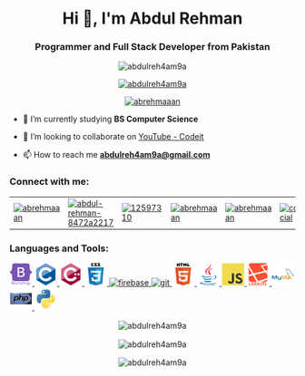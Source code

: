 <h1 align="center">Hi 👋, I'm Abdul Rehman</h1>
<h3 align="center">Programmer and Full Stack Developer from Pakistan</h3>

<p align="center"> <img src="https://komarev.com/ghpvc/?username=abdulreh4am9a&label=Profile%20views&color=0e75b6&style=flat" alt="abdulreh4am9a" /> </p>

<p align="center"> <a href="https://github.com/ryo-ma/github-profile-trophy"><img src="https://github-profile-trophy.vercel.app/?username=abdulreh4am9a" alt="abdulreh4am9a" /></a> </p>

<p align="center"> <a href="https://twitter.com/abrehmaaan" target="blank"><img src="https://img.shields.io/twitter/follow/abrehmaaan?logo=twitter&style=for-the-badge" alt="abrehmaaan" /></a> </p>

- 🌱 I’m currently studying **BS Computer Science**

- 👯 I’m looking to collaborate on [YouTube - Codeit](https://www.youtube.com/c/CodeItOfficial)

- 📫 How to reach me **abdulreh4am9a@gmail.com**

<h3 align="left">Connect with me:</h3>
<p align="left">
 <table style="width: 100%">
  <tr>
   <td>
<a href="https://twitter.com/abrehmaaan" target="blank"><img align="center" src="https://raw.githubusercontent.com/rahuldkjain/github-profile-readme-generator/master/src/images/icons/Social/twitter.svg" alt="abrehmaaan" height="30" width="40" /></a>
</td><td>
    <a href="https://linkedin.com/in/abdul-rehman-8472a2217" target="blank"><img align="center" src="https://raw.githubusercontent.com/rahuldkjain/github-profile-readme-generator/master/src/images/icons/Social/linked-in-alt.svg" alt="abdul-rehman-8472a2217" height="30" width="40" /></a>
</td><td>
   <a href="https://stackoverflow.com/users/12597310" target="blank"><img align="center" src="https://raw.githubusercontent.com/rahuldkjain/github-profile-readme-generator/master/src/images/icons/Social/stack-overflow.svg" alt="12597310" height="30" width="40" /></a>
</td><td>
   <a href="https://fb.com/abrehmaaan" target="blank"><img align="center" src="https://raw.githubusercontent.com/rahuldkjain/github-profile-readme-generator/master/src/images/icons/Social/facebook.svg" alt="abrehmaaan" height="30" width="40" /></a>
</td><td>
   <a href="https://instagram.com/abrehmaaan" target="blank"><img align="center" src="https://raw.githubusercontent.com/rahuldkjain/github-profile-readme-generator/master/src/images/icons/Social/instagram.svg" alt="abrehmaaan" height="30" width="40" /></a>
</td><td>
   <a href="https://www.youtube.com/c/codeitofficial" target="blank"><img align="center" src="https://raw.githubusercontent.com/rahuldkjain/github-profile-readme-generator/master/src/images/icons/Social/youtube.svg" alt="codeitofficial" height="30" width="40" /></a>
  </tr>
  </table>
</p>

<h3 align="left">Languages and Tools:</h3>
<p align="left">
 <a href="https://getbootstrap.com" target="_blank" rel="noreferrer"> <img src="https://raw.githubusercontent.com/devicons/devicon/master/icons/bootstrap/bootstrap-plain-wordmark.svg" alt="bootstrap" width="40" height="40"/> </a> <a href="https://www.cprogramming.com/" target="_blank" rel="noreferrer"> <img src="https://raw.githubusercontent.com/devicons/devicon/master/icons/c/c-original.svg" alt="c" width="40" height="40"/> </a> <a href="https://www.w3schools.com/cpp/" target="_blank" rel="noreferrer"> <img src="https://raw.githubusercontent.com/devicons/devicon/master/icons/cplusplus/cplusplus-original.svg" alt="cplusplus" width="40" height="40"/> </a> <a href="https://www.w3schools.com/css/" target="_blank" rel="noreferrer"> <img src="https://raw.githubusercontent.com/devicons/devicon/master/icons/css3/css3-original-wordmark.svg" alt="css3" width="40" height="40"/> </a> <a href="https://firebase.google.com/" target="_blank" rel="noreferrer"> <img src="https://www.vectorlogo.zone/logos/firebase/firebase-icon.svg" alt="firebase" width="40" height="40"/> </a> <a href="https://git-scm.com/" target="_blank" rel="noreferrer"> <img src="https://www.vectorlogo.zone/logos/git-scm/git-scm-icon.svg" alt="git" width="40" height="40"/> </a> <a href="https://www.w3.org/html/" target="_blank" rel="noreferrer"> <img src="https://raw.githubusercontent.com/devicons/devicon/master/icons/html5/html5-original-wordmark.svg" alt="html5" width="40" height="40"/> </a> <a href="https://www.java.com" target="_blank" rel="noreferrer"> <img src="https://raw.githubusercontent.com/devicons/devicon/master/icons/java/java-original.svg" alt="java" width="40" height="40"/> </a> <a href="https://developer.mozilla.org/en-US/docs/Web/JavaScript" target="_blank" rel="noreferrer"> <img src="https://raw.githubusercontent.com/devicons/devicon/master/icons/javascript/javascript-original.svg" alt="javascript" width="40" height="40"/> </a> <a href="https://laravel.com/" target="_blank" rel="noreferrer"> <img src="https://raw.githubusercontent.com/devicons/devicon/master/icons/laravel/laravel-plain-wordmark.svg" alt="laravel" width="40" height="40"/> </a> <a href="https://www.mysql.com/" target="_blank" rel="noreferrer"> <img src="https://raw.githubusercontent.com/devicons/devicon/master/icons/mysql/mysql-original-wordmark.svg" alt="mysql" width="40" height="40"/> </a> <a href="https://www.php.net" target="_blank" rel="noreferrer"> <img src="https://raw.githubusercontent.com/devicons/devicon/master/icons/php/php-original.svg" alt="php" width="40" height="40"/> </a> <a href="https://www.python.org" target="_blank" rel="noreferrer"> <img src="https://raw.githubusercontent.com/devicons/devicon/master/icons/python/python-original.svg" alt="python" width="40" height="40"/> </a> </p>

<p align="center"><img align="center" src="https://github-readme-stats.vercel.app/api/top-langs?username=abdulreh4am9a&show_icons=true&theme=synthwave" alt="abdulreh4am9a" /></p>

<p align="center"><img align="center" src="https://github-readme-stats.vercel.app/api?username=abdulreh4am9a&show_icons=true&theme=synthwave" alt="abdulreh4am9a" /></p>

<p align="center"><img align="center" src="https://github-readme-streak-stats.herokuapp.com/?user=abdulreh4am9a&theme=synthwave" alt="abdulreh4am9a" /></p>
